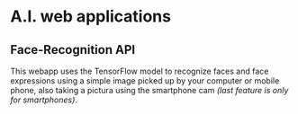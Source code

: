 # A.I. web applications

## Face-Recognition API

This webapp uses the TensorFlow model to recognize faces and face expressions using a simple image picked up by your computer or mobile phone, also taking a pictura using the smartphone cam _(last feature is only for smartphones)_.
